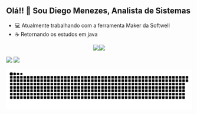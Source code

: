 ## Olá!! 🖖 Sou Diego Menezes, Analista de Sistemas 

- 💻 Atualmente trabalhando com a ferramenta Maker da Softwell
- ☕ Retornando os estudos em java

<div align="center">
  <a href="https://github.com/diegomenezesa">
  <img height="170em" src="https://github-readme-stats.vercel.app/api?username=diegomenezesa&show_icons=true&theme=dracula&include_all_commits=true&count_private=true"/><img height="170em" src="https://github-readme-stats.vercel.app/api/top-langs/?username=diegomenezesa&layout=compact&langs_count=7&theme=dracula"/>
</div>
<div> 
  
  <a href="https://instagram.com/diegomenezesa" target="_blank"><img src="https://img.shields.io/badge/-Instagram-%23E4405F?style=for-the-badge&logo=instagram&logoColor=white" target="_blank"></a>
  <a href="https://www.linkedin.com/in/diego-menezes-80bb29a2" target="_blank"><img src="https://img.shields.io/badge/-LinkedIn-%230077B5?style=for-the-badge&logo=linkedin&logoColor=white" target="_blank"></a> 
 
  ![Snake animation](https://github.com/diegomenezesa/diegomenezesa/blob/output/github-contribution-grid-snake.svg)
 
</div>

